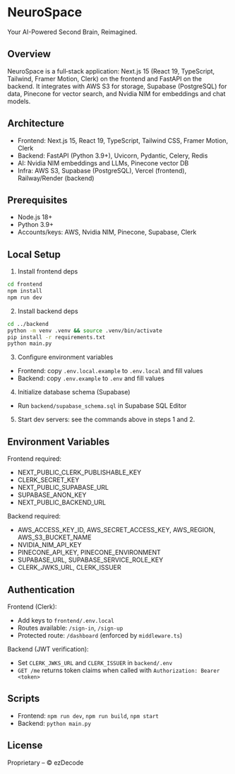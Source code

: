# NeuroSpace

Your AI-Powered Second Brain, Reimagined.

## Overview

NeuroSpace is a full‑stack application: Next.js 15 (React 19, TypeScript, Tailwind, Framer Motion, Clerk) on the frontend and FastAPI on the backend. It integrates with AWS S3 for storage, Supabase (PostgreSQL) for data, Pinecone for vector search, and Nvidia NIM for embeddings and chat models.

## Architecture

- Frontend: Next.js 15, React 19, TypeScript, Tailwind CSS, Framer Motion, Clerk
- Backend: FastAPI (Python 3.9+), Uvicorn, Pydantic, Celery, Redis
- AI: Nvidia NIM embeddings and LLMs, Pinecone vector DB
- Infra: AWS S3, Supabase (PostgreSQL), Vercel (frontend), Railway/Render (backend)

## Prerequisites

- Node.js 18+
- Python 3.9+
- Accounts/keys: AWS, Nvidia NIM, Pinecone, Supabase, Clerk

## Local Setup

1) Install frontend deps

```bash
cd frontend
npm install
npm run dev
```

2) Install backend deps

```bash
cd ../backend
python -m venv .venv && source .venv/bin/activate
pip install -r requirements.txt
python main.py
```

3) Configure environment variables

- Frontend: copy `.env.local.example` to `.env.local` and fill values
- Backend: copy `.env.example` to `.env` and fill values

4) Initialize database schema (Supabase)

- Run `backend/supabase_schema.sql` in Supabase SQL Editor

5) Start dev servers: see the commands above in steps 1 and 2.

## Environment Variables

Frontend required:

- NEXT_PUBLIC_CLERK_PUBLISHABLE_KEY
- CLERK_SECRET_KEY
- NEXT_PUBLIC_SUPABASE_URL
- SUPABASE_ANON_KEY
- NEXT_PUBLIC_BACKEND_URL

Backend required:

- AWS_ACCESS_KEY_ID, AWS_SECRET_ACCESS_KEY, AWS_REGION, AWS_S3_BUCKET_NAME
- NVIDIA_NIM_API_KEY
- PINECONE_API_KEY, PINECONE_ENVIRONMENT
- SUPABASE_URL, SUPABASE_SERVICE_ROLE_KEY
- CLERK_JWKS_URL, CLERK_ISSUER
## Authentication

Frontend (Clerk):

- Add keys to `frontend/.env.local`
- Routes available: `/sign-in`, `/sign-up`
- Protected route: `/dashboard` (enforced by `middleware.ts`)

Backend (JWT verification):

- Set `CLERK_JWKS_URL` and `CLERK_ISSUER` in `backend/.env`
- `GET /me` returns token claims when called with `Authorization: Bearer <token>`


## Scripts

- Frontend: `npm run dev`, `npm run build`, `npm start`
- Backend: `python main.py`

## License

Proprietary – © ezDecode

